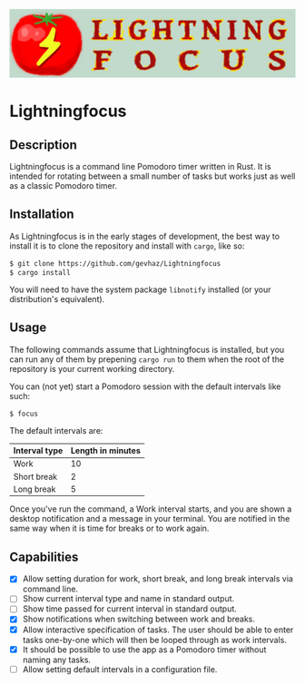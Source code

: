 ![Lightningfocus logo](https://github.com/gevhaz/Lightningfocus/raw/logo/lightningfocus-logo-text.png)

# Lightningfocus

## Description

Lightningfocus is a command line Pomodoro timer written in Rust. It is intended
for rotating between a small number of tasks but works just as well as a classic
Pomodoro timer.

## Installation

As Lightningfocus is in the early stages of development, the best way to install
it is to clone the repository and install with `cargo`, like so:

```command
$ git clone https://github.com/gevhaz/Lightningfocus
$ cargo install
````

You will need to have the system package `libnotify` installed (or your
distribution's equivalent).

## Usage

The following commands assume that Lightningfocus is installed, but you can run
any of them by prepening `cargo run` to them when the root of the repository is
your current working directory.

You can (not yet) start a Pomodoro session with the default intervals like such:

```command
$ focus
```

The default intervals are:

| **Interval type** | **Length in minutes** |
| ----------------- | --------------------- |
| Work              | 10                    |
| Short break       | 2                     |
| Long break        | 5                     |

Once you've run the command, a Work interval starts, and you are shown a desktop
notification and a message in your terminal. You are notified in the same way
when it is time for breaks or to work again.

## Capabilities

- [x] Allow setting duration for work, short break, and long break intervals via
      command line.
- [ ] Show current interval type and name in standard output.
- [ ] Show time passed for current interval in standard output.
- [x] Show notifications when switching between work and breaks.
- [x] Allow interactive specification of tasks. The user should be able to enter
      tasks one-by-one which will then be looped through as work intervals.
- [x] It should be possible to use the app as a Pomodoro timer without naming
      any tasks.
- [ ] Allow setting default intervals in a configuration file.

